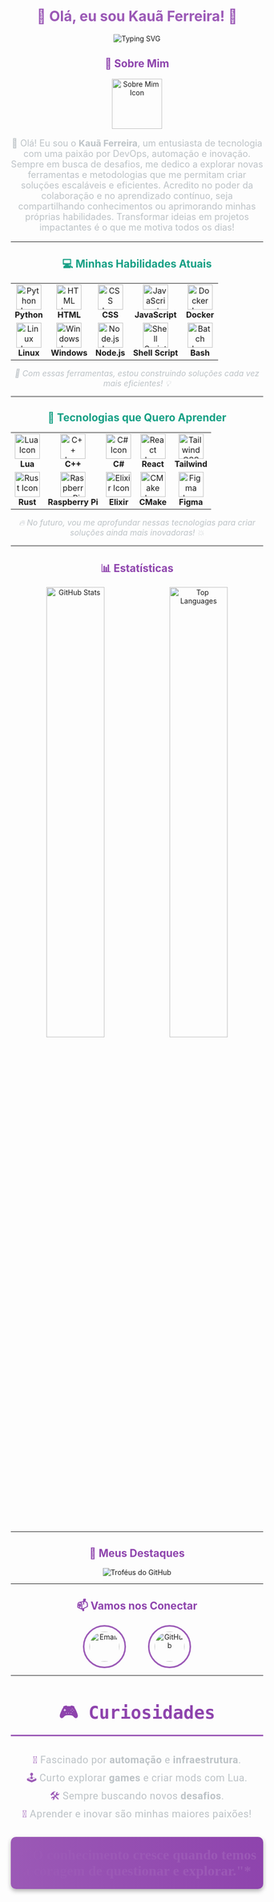 <h1 align="center" style="color:#9b59b6;">🌟 Olá, eu sou Kauã Ferreira! 🌟</h1>
<p align="center">
  <img src="https://readme-typing-svg.herokuapp.com?font=Fira+Code&size=28&duration=3000&pause=1000&color=9B59B6&center=true&vCenter=true&width=600&height=80&lines=Bem-vindo+ao+meu+GitHub!+;Onde+tecnologia+e+inovação+se+encontram!;Sempre+explorando+novos+desafios!;Criando+soluções+com+paixão+e+dedicação!;Transformando+ideias+em+projetos+impactantes!;Focado+em+automação+e+futuro!;Construindo+um+mundo+digital+melhor!;Entusiasta+de+infraestrutura+e+automação!;Cada+linha+de+código+é+um+passo+para+o+futuro!" alt="Typing SVG">
</p>

<h2 align="center" style="color:#8e44ad;">📜 Sobre Mim</h2>
<p align="center">
  <img src="https://cdn-icons-png.flaticon.com/512/3135/3135715.png" width="100" height="100" alt="Sobre Mim Icon">
</p>

<p align="center" style="font-size:18px; color:#bdc3c7;">
  👋 Olá! Eu sou o <b>Kauã Ferreira</b>, um entusiasta de tecnologia com uma paixão por DevOps, automação e inovação. Sempre em busca de desafios, me dedico a explorar novas ferramentas e metodologias que me permitam criar soluções escaláveis e eficientes. Acredito no poder da colaboração e no aprendizado contínuo, seja compartilhando conhecimentos ou aprimorando minhas próprias habilidades. Transformar ideias em projetos impactantes é o que me motiva todos os dias!

</p>

---

<h2 align="center" style="color:#16a085;">💻 Minhas Habilidades Atuais</h2>
<div align="center">
  <table>
    <tr>
      <td align="center">
        <img src="https://skillicons.dev/icons?i=python" width="50" alt="Python Icon"><br>
        <strong>Python</strong>
      </td>
      <td align="center">
        <img src="https://skillicons.dev/icons?i=html" width="50" alt="HTML Icon"><br>
        <strong>HTML</strong>
      </td>
      <td align="center">
        <img src="https://skillicons.dev/icons?i=css" width="50" alt="CSS Icon"><br>
        <strong>CSS</strong>
      </td>
      <td align="center">
        <img src="https://skillicons.dev/icons?i=js" width="50" alt="JavaScript Icon"><br>
        <strong>JavaScript</strong>
      </td>
      <td align="center">
        <img src="https://skillicons.dev/icons?i=docker" width="50" alt="Docker Icon"><br>
        <strong>Docker</strong>
      </td>
    </tr>
    <tr>
      <td align="center">
        <img src="https://skillicons.dev/icons?i=linux" width="50" alt="Linux Icon"><br>
        <strong>Linux</strong>
      </td>
      <td align="center">
        <img src="https://skillicons.dev/icons?i=windows" width="50" alt="Windows Icon"><br>
        <strong>Windows</strong>
      </td>
      <td align="center">
        <img src="https://skillicons.dev/icons?i=nodejs" width="50" alt="Node.js Icon"><br>
        <strong>Node.js</strong>
      </td>
      <td align="center">
        <img src="https://skillicons.dev/icons?i=powershell" width="50" alt="Shell Script Icon"><br>
        <strong>Shell Script</strong>
      </td>
      <td align="center">
        <img src="https://skillicons.dev/icons?i=bash" width="50" alt="Batch Icon"><br>
        <strong>Bash</strong>
      </td>
    </tr>
  </table>
</div>
<p align="center" style="color:#bdc3c7; font-size:16px;">
  <em>🚀 Com essas ferramentas, estou construindo soluções cada vez mais eficientes! 💡</em>
</p>

---

<h2 align="center" style="color:#16a085;">🚀 Tecnologias que Quero Aprender</h2>
<div align="center">
  <table>
    <tr>
      <td align="center">
        <img src="https://skillicons.dev/icons?i=lua" width="50" alt="Lua Icon"><br>
        <strong>Lua</strong>
      </td>
      <td align="center">
        <img src="https://skillicons.dev/icons?i=cpp" width="50" alt="C++ Icon"><br>
        <strong>C++</strong>
      </td>
      <td align="center">
        <img src="https://skillicons.dev/icons?i=cs" width="50" alt="C# Icon"><br>
        <strong>C#</strong>
      </td>
      <td align="center">
        <img src="https://skillicons.dev/icons?i=react" width="50" alt="React Icon"><br>
        <strong>React</strong>
      </td>
      <td align="center">
        <img src="https://skillicons.dev/icons?i=tailwind" width="50" alt="Tailwind CSS Icon"><br>
        <strong>Tailwind</strong>
      </td>
    </tr>
    <tr>
      <td align="center">
        <img src="https://skillicons.dev/icons?i=rust" width="50" alt="Rust Icon"><br>
        <strong>Rust</strong>
      </td>
      <td align="center">
        <img src="https://skillicons.dev/icons?i=raspberrypi" width="50" alt="Raspberry Pi Icon"><br>
        <strong>Raspberry Pi</strong>
      </td>
      <td align="center">
        <img src="https://skillicons.dev/icons?i=elixir" width="50" alt="Elixir Icon"><br>
        <strong>Elixir</strong>
      </td>
      <td align="center">
        <img src="https://skillicons.dev/icons?i=cmake" width="50" alt="CMake Icon"><br>
        <strong>CMake</strong>
      </td>
      <td align="center">
        <img src="https://skillicons.dev/icons?i=figma" width="50" alt="Figma Icon"><br>
        <strong>Figma</strong>
      </td>
    </tr>
  </table>
</div>
<p align="center" style="color:#bdc3c7; font-size:16px;">
  <em>🔥 No futuro, vou me aprofundar nessas tecnologias para criar soluções ainda mais inovadoras! 💥</em>
</p>



---

































<h2 align="center" style="color:#8e44ad;">📊 Estatísticas</h2>
<div align="center">
  <img src="https://github-readme-stats.vercel.app/api?username=zKauaFerreira&show_icons=true&bg_color=0D1117&title_color=9b59b6&text_color=bdc3c7&icon_color=e91e63&border_radius=10&hide_border=true" alt="GitHub Stats" width="48%">
  <img src="https://github-readme-stats.vercel.app/api/top-langs/?username=zKauaFerreira&layout=compact&bg_color=0D1117&title_color=9b59b6&text_color=bdc3c7&border_radius=10&hide_border=true" alt="Top Languages" width="48%">
</div>

---

<h2 align="center" style="color:#8e44ad;">🌟 Meus Destaques</h2>
<div align="center">
  <img src="https://github-profile-trophy.vercel.app/?username=zKauaFerreira&theme=algolia&no-frame=true&row=1&column=6" alt="Troféus do GitHub">
</div>

---
<h2 align="center" style="color:#8e44ad;">📫 Vamos nos Conectar</h2>
<p align="center">
  <a href="mailto:kauaff3@gmail.com" target="_blank" style="text-decoration: none; margin: 0 20px;">
    <img src="https://cdn-icons-png.flaticon.com/512/732/732200.png" width="60" alt="Email" style="border: 3px solid #9b59b6; border-radius: 50%; padding: 10px; transition: transform 0.3s ease;">
  </a>
  <a href="https://github.com/zKauaFerreira" target="_blank" style="text-decoration: none; margin: 0 20px;">
    <img src="https://cdn-icons-png.flaticon.com/512/733/733553.png" width="60" alt="GitHub" style="border: 3px solid #9b59b6; border-radius: 50%; padding: 10px; transition: transform 0.3s ease;">
  </a>
</p>

---
<h2 align="center" style="color:#8e44ad; font-family: 'Fira Code', monospace; font-size: 2.5em; border-bottom: 3px solid #9b59b6; padding-bottom: 10px;">🎮 Curiosidades</h2>
<p align="center" style="font-size: 20px; color:#bdc3c7; line-height: 1.8; letter-spacing: 0.5px; font-family: 'Roboto', sans-serif;">
  <span style="color:#9b59b6;">🌌</span> Fascinado por <strong>automação</strong> e <strong>infraestrutura</strong>.<br>
  <span style="color:#9b59b6;">🕹️</span> Curto explorar <strong>games</strong> e criar mods com Lua.<br>
  <span style="color:#9b59b6;">🛠️</span> Sempre buscando novos <strong>desafios</strong>.<br>
  <span style="color:#9b59b6;">🚀</span> Aprender e inovar são minhas maiores paixões!<br>
</p>

<div align="center">
  <p style="font-family: 'Dancing Script', cursive; font-size: 28px; color:#9b59b6; font-weight: bold; padding: 20px 10px; border-radius: 10px; background: linear-gradient(to right, #9b59b6, #8e44ad); box-shadow: 0 4px 8px rgba(0, 0, 0, 0.3);">
    *"O conhecimento cresce quando temos a coragem de questionar e explorar."*
  </p>
</div>


